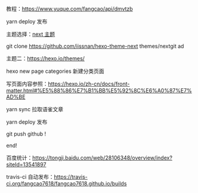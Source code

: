 教程：https://www.yuque.com/fangcao/api/dmvtzb

yarn deploy 发布

主题选择：[next 主题](https://theme-next.iissnan.com)

git clone https://github.com/iissnan/hexo-theme-next themes/nextgit ad

主题二：https://hexo.io/themes/

hexo new page categories 新建分类页面

写页面内容参照：https://hexo.io/zh-cn/docs/front-matter.html#%E5%88%86%E7%B1%BB%E5%92%8C%E6%A0%87%E7%AD%BE

yarn sync 拉取语雀文章

yarn deploy 发布

git push github !

end!

百度统计：https://tongji.baidu.com/web/28106348/overview/index?siteId=13541897

travis-ci 自动发布：https://travis-ci.org/fangcao7618/fangcao7618.github.io/builds
